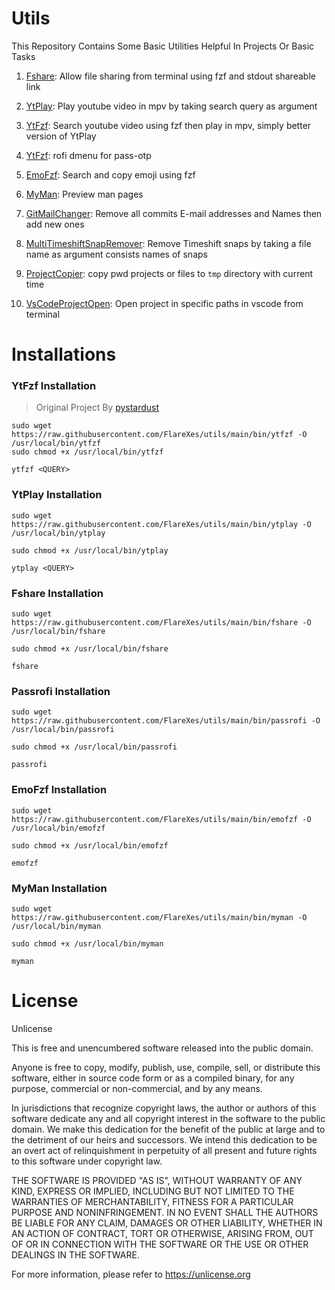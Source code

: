 # Utils
This Repository Contains Some Basic Utilities Helpful In Projects Or Basic Tasks

1. [Fshare](https://github.com/FlareXes/utils/blob/main/fshare): Allow file sharing from terminal using fzf and stdout shareable link

2. [YtPlay](https://github.com/FireFlareDb/utils/blob/main/ytplay): Play youtube video in mpv by taking search query as argument
   
3. [YtFzf](https://github.com/FireFlareDb/utils/blob/main/ytfzf): Search youtube video using fzf then play in mpv, simply better version of YtPlay

3. [YtFzf](https://github.com/FireFlareDb/utils/blob/main/passrofi): rofi dmenu for pass-otp

4. [EmoFzf](https://github.com/FireFlareDb/utils/blob/main/emofzf): Search and copy emoji using fzf

5. [MyMan](https://github.com/FireFlareDb/utils/blob/main/myman): Preview man pages

6. [GitMailChanger](https://github.com/FireFlareDb/utils/blob/main/gitMailChanger): Remove all commits E-mail addresses and Names then add new ones

7. [MultiTimeshiftSnapRemover](https://github.com/FireFlareDb/utils/blob/main/multiTimeshiftSnapRemover): Remove Timeshift snaps by taking a file name as argument consists names of snaps

8. [ProjectCopier](https://github.com/FireFlareDb/utils/blob/main/projectCopier): copy pwd projects or files to `tmp` directory with current time

9. [VsCodeProjectOpen](https://github.com/FireFlareDb/utils/blob/main/vsCodeProjectOpen): Open project in specific paths in vscode from terminal

# Installations

### YtFzf Installation
> Original Project By [pystardust](https://github.com/pystardust/ytfzf)
```
sudo wget https://raw.githubusercontent.com/FlareXes/utils/main/bin/ytfzf -O /usr/local/bin/ytfzf
sudo chmod +x /usr/local/bin/ytfzf

ytfzf <QUERY>
```

### YtPlay Installation
```
sudo wget https://raw.githubusercontent.com/FlareXes/utils/main/bin/ytplay -O /usr/local/bin/ytplay

sudo chmod +x /usr/local/bin/ytplay

ytplay <QUERY>
```
### Fshare Installation
```
sudo wget https://raw.githubusercontent.com/FlareXes/utils/main/bin/fshare -O /usr/local/bin/fshare

sudo chmod +x /usr/local/bin/fshare

fshare
```

### Passrofi Installation
```
sudo wget https://raw.githubusercontent.com/FlareXes/utils/main/bin/passrofi -O /usr/local/bin/passrofi

sudo chmod +x /usr/local/bin/passrofi

passrofi
```

### EmoFzf Installation
```
sudo wget https://raw.githubusercontent.com/FlareXes/utils/main/bin/emofzf -O /usr/local/bin/emofzf

sudo chmod +x /usr/local/bin/emofzf

emofzf
```

### MyMan Installation
```
sudo wget https://raw.githubusercontent.com/FlareXes/utils/main/bin/myman -O /usr/local/bin/myman

sudo chmod +x /usr/local/bin/myman

myman
```

# License
Unlicense

This is free and unencumbered software released into the public domain.

Anyone is free to copy, modify, publish, use, compile, sell, or
distribute this software, either in source code form or as a compiled
binary, for any purpose, commercial or non-commercial, and by any
means.

In jurisdictions that recognize copyright laws, the author or authors
of this software dedicate any and all copyright interest in the
software to the public domain. We make this dedication for the benefit
of the public at large and to the detriment of our heirs and
successors. We intend this dedication to be an overt act of
relinquishment in perpetuity of all present and future rights to this
software under copyright law.

THE SOFTWARE IS PROVIDED "AS IS", WITHOUT WARRANTY OF ANY KIND,
EXPRESS OR IMPLIED, INCLUDING BUT NOT LIMITED TO THE WARRANTIES OF
MERCHANTABILITY, FITNESS FOR A PARTICULAR PURPOSE AND NONINFRINGEMENT.
IN NO EVENT SHALL THE AUTHORS BE LIABLE FOR ANY CLAIM, DAMAGES OR
OTHER LIABILITY, WHETHER IN AN ACTION OF CONTRACT, TORT OR OTHERWISE,
ARISING FROM, OUT OF OR IN CONNECTION WITH THE SOFTWARE OR THE USE OR
OTHER DEALINGS IN THE SOFTWARE.

For more information, please refer to <https://unlicense.org>
